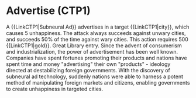 # Advertise (CTP1)

A {{LinkCTP1|Subneural Ad}} advertises in a target {{LinkCTP1|city}}, which causes 5 unhappiness. The attack always succeeds against unwary cities, and succeeds 50% of the time against wary cities. This action requires 500 {{LinkCTP1|gold}}. 
Great Library entry.
Since the advent of consumerism and industrialization, the power of advertisement has been well known. Companies have spent fortunes promoting their products and nations have spent time and money "advertising" their own "products" - ideology directed at destabilizing foreign governments. With the discovery of subneural ad technology, suddenly nations were able to harness a potent method of manipulating foreign markets and citizens, enabling governments to create unhappiness in targeted cities.